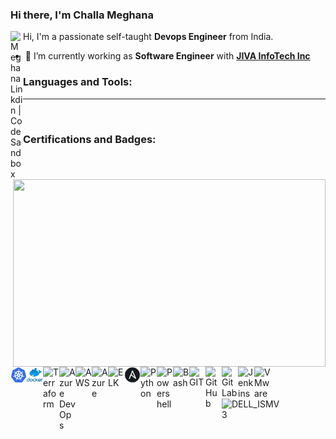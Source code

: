 ### Hi there, I'm Challa Meghana

<a href="https://www.linkedin.com/in/challa-meghana-94560611a//">
  <img align="left" alt="Meghana Linkdin | CodeSandbox" width="20px" src="https://raw.githubusercontent.com/paulrobertlloyd/socialmediaicons/main/linkedin-16x16.png" />
</a>
<img src="https://akumengroup.com/wp-content/uploads/2020/02/Animation-1.gif" width="500" height="300" align="right" />

Hi, I'm a passionate self-taught **Devops Engineer** from India.

- 🔭 I’m currently working as **Software Engineer** with **[JIVA InfoTech Inc](http://www.jivainfotech.com/)** 


### Languages and Tools:

<img align="left" alt="Kubernetes" width="26px" src="https://raw.githubusercontent.com/github/explore/80688e429a7d4ef2fca1e82350fe8e3517d3494d/topics/kubernetes/kubernetes.png" />
<img align="left" alt="Docker" width="26px" src="https://raw.githubusercontent.com/github/explore/80688e429a7d4ef2fca1e82350fe8e3517d3494d/topics/docker/docker.png" />
<img align="left" alt="Terraform" width="26px" src="https://www.terraform.io/assets/images/og-image-8b3e4f7d.png" />
<img align="left" alt="Azure DevOps" width="26px" src="https://www.forecast.app/hubfs/New%20Website%20/integrations-logos/Azure%20DevOps.png" />
<img align="left" alt="AWS" width="26px" src="https://img.icons8.com/color/48/000000/amazon-web-services.png" />
<img align="left" alt="Azure" width="26px" src="https://img.icons8.com/color/48/000000/azure-1.png" />
<img align="left" alt="ELK" width="26px" src="https://cdn.freebiesupply.com/logos/large/2x/elastic-stack-logo-png-transparent.png" />
<img align="left" alt="Ansible" width="26px" src="https://raw.githubusercontent.com/github/explore/80688e429a7d4ef2fca1e82350fe8e3517d3494d/topics/ansible/ansible.png" />
<img align="left" alt="Python" width="26px" src="https://img.icons8.com/color/72/python.png" />
<img align="left" alt="Powershell" width="26px" src="https://img.icons8.com/color/72/powershell.png" />
<img align="left" alt="Bash" width="26px" src="https://simpleicons.org/icons/gnubash.svg" />
<img align="left" alt="GIT" width="26px" src="https://img.icons8.com/color/72/git.png" />
<img align="left" alt="GitHub" width="26px" src="https://simpleicons.org/icons/github.svg" />
<img align="left" alt="GitLab" width="26px" src="https://img.icons8.com/color/48/000000/gitlab.png" />
<img align="left" alt="Jenkins" width="26px" src="https://cdn.iconscout.com/icon/free/png-256/jenkins-5-569553.png" />
<img align="left" alt="VMware" width="26px" src="https://img.icons8.com/color/48/000000/old-vmware-logo.png" />

---

<br />

### Certifications and Badges:

<a href="https://www.youracclaim.com/earner/earned/badge/b023bc67-026f-43ee-b0c5-7d3980e3e62a" target="_blank"><img src="https://images.youracclaim.com/size/340x340/images/7eca7585-cdde-45be-9c31-bdaaa2fc8a46/Associate-Information_Storage_and_Management_Version_3.0.png" alt="DELL_ISMV3" width="100" height="100" align="left" /></a>

